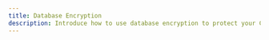 ```yaml
---
title: Database Encryption
description: Introduce how to use database encryption to protect your CloudOTP software.
---
```

